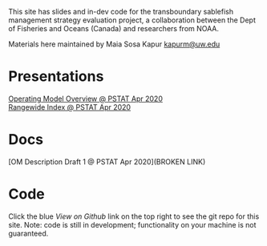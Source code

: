 
This site has slides and in-dev code for the transboundary sablefish management strategy evaluation project, a collaboration between the Dept of Fisheries and Oceans (Canada) and researchers from NOAA.

Materials here maintained by Maia Sosa Kapur kapurm@uw.edu


# Presentations

[Operating Model Overview @ PSTAT Apr 2020](slides/Kapur_OM_PSTAT-Apr2020.html)
<br>
[Rangewide Index @ PSTAT Apr 2020](slides/Kapur_RangewideSABIdx.html)

# Docs
[OM Description Draft 1 @ PSTAT Apr 2020](BROKEN LINK)

# Code
Click the blue *View on Github* link on the top right to see the git repo for this site. Note: code is still in development; functionality on your machine is not guaranteed. 
